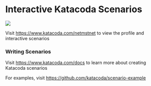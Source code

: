 # Interactive Katacoda Scenarios

[![](http://shields.katacoda.com/katacoda/netmstnet/count.svg)](https://www.katacoda.com/netmstnet "Get your profile on Katacoda.com")

Visit https://www.katacoda.com/netmstnet to view the profile and interactive scenarios

### Writing Scenarios
Visit https://www.katacoda.com/docs to learn more about creating Katacoda scenarios

For examples, visit https://github.com/katacoda/scenario-example
